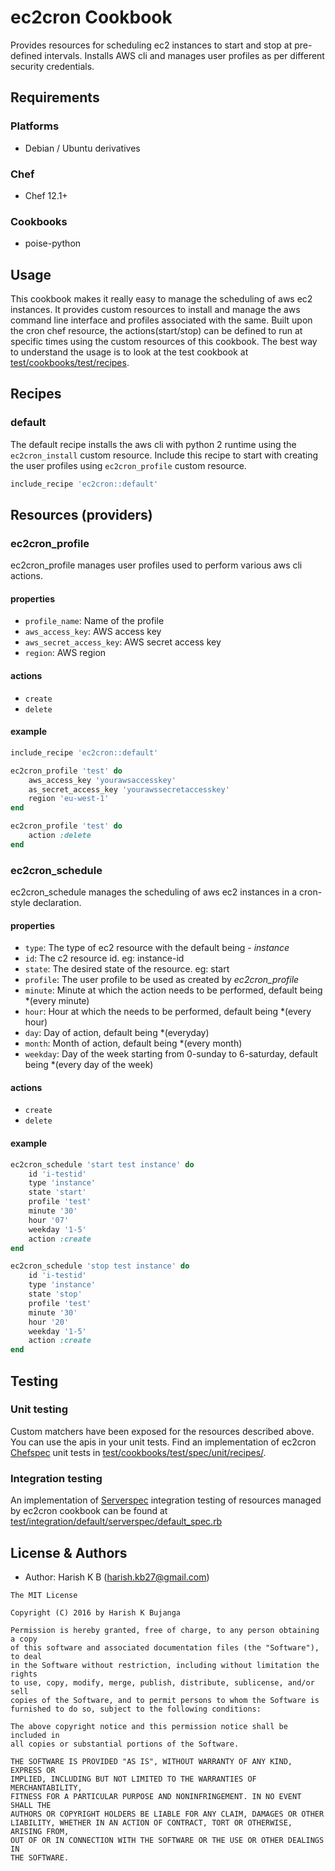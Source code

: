 # ec2cron Cookbook


Provides resources for scheduling ec2 instances to start and stop at pre-defined intervals. Installs AWS cli and manages user profiles as per different security credentials.

## Requirements

### Platforms

- Debian / Ubuntu derivatives

### Chef

- Chef 12.1+

### Cookbooks

- poise-python

## Usage

This cookbook makes it really easy to manage the scheduling of aws ec2 instances. It provides custom resources to install and manage the aws command line interface and profiles associated with the same. Built upon the cron chef resource, the actions(start/stop) can be defined to run at specific times using the custom resources of this cookbook. The best way to understand the usage is to look at the test cookbook at [test/cookbooks/test/recipes]().

## Recipes

### default

The default recipe installs the aws cli with python 2 runtime using the `ec2cron_install` custom resource. Include this recipe to start with creating the user profiles using `ec2cron_profile` custom resource.

```ruby
include_recipe 'ec2cron::default'
```

## Resources (providers)

### ec2cron_profile

ec2cron_profile manages user profiles used to perform various aws cli actions.

#### properties

- `profile_name`: Name of the profile
- `aws_access_key`: AWS access key
- `aws_secret_access_key`: AWS secret access key
- `region`: AWS region

#### actions

- `create`
- `delete`

#### example

```ruby
include_recipe 'ec2cron::default'

ec2cron_profile 'test' do
	aws_access_key 'yourawsaccesskey'
	as_secret_access_key 'yourawssecretaccesskey'
	region 'eu-west-1'
end

ec2cron_profile 'test' do
	action :delete
end
```

### ec2cron_schedule

ec2cron_schedule manages the scheduling of aws ec2 instances in a cron-style declaration.

#### properties

- `type`: The type of ec2 resource with the default being - *instance*
- `id`: The c2 resource id. eg: instance-id
- `state`: The desired state of the resource. eg: start
- `profile`: The user profile to be used as created by *ec2cron_profile*
- `minute`: Minute at which the action needs to be performed, default being *(every minute)
- `hour`: Hour at which the needs to be performed, default being *(every hour)
- `day`: Day of action, default being *(everyday)
- `month`: Month of action, default being *(every month)
- `weekday`: Day of the week starting from 0-sunday to 6-saturday, default being *(every day of the week)

#### actions

- `create`
- `delete`

#### example

```ruby
ec2cron_schedule 'start test instance' do
	id 'i-testid'
	type 'instance'
	state 'start'
	profile 'test'
	minute '30'
	hour '07'
	weekday '1-5'
	action :create
end

ec2cron_schedule 'stop test instance' do
	id 'i-testid'
	type 'instance'
	state 'stop'
	profile 'test'
	minute '30'
	hour '20'
	weekday '1-5'
	action :create
end
```

## Testing

### Unit testing

Custom matchers have been exposed for the resources described above. You can use the apis in your unit tests. Find an implementation of ec2cron [Chefspec](https://github.com/sethvargo/chefspec) unit tests in [test/cookbooks/test/spec/unit/recipes/]().

### Integration testing

An implementation of [Serverspec](http://serverspec.org) integration testing of resources managed by ec2cron cookbook can be found at [test/integration/default/serverspec/default_spec.rb]()

## License & Authors

- Author: Harish K B ([harish.kb27@gmail.com](mailto:harish.kb27@gmail.com))

```text
The MIT License

Copyright (C) 2016 by Harish K Bujanga

Permission is hereby granted, free of charge, to any person obtaining a copy
of this software and associated documentation files (the "Software"), to deal
in the Software without restriction, including without limitation the rights
to use, copy, modify, merge, publish, distribute, sublicense, and/or sell
copies of the Software, and to permit persons to whom the Software is
furnished to do so, subject to the following conditions:

The above copyright notice and this permission notice shall be included in
all copies or substantial portions of the Software.

THE SOFTWARE IS PROVIDED "AS IS", WITHOUT WARRANTY OF ANY KIND, EXPRESS OR
IMPLIED, INCLUDING BUT NOT LIMITED TO THE WARRANTIES OF MERCHANTABILITY,
FITNESS FOR A PARTICULAR PURPOSE AND NONINFRINGEMENT. IN NO EVENT SHALL THE
AUTHORS OR COPYRIGHT HOLDERS BE LIABLE FOR ANY CLAIM, DAMAGES OR OTHER
LIABILITY, WHETHER IN AN ACTION OF CONTRACT, TORT OR OTHERWISE, ARISING FROM,
OUT OF OR IN CONNECTION WITH THE SOFTWARE OR THE USE OR OTHER DEALINGS IN
THE SOFTWARE.
```